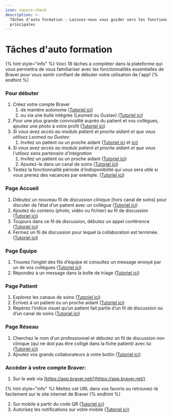 ```yaml
---
icon: square-check
description: >-
  Tâches d'auto formation - Laissez-nous vous guider vers les fonctionnalités
  principales
---
```


# Tâches d'auto formation

{% hint style="info" %}
Voici 18 tâches à compléter dans la plateforme qui vous permettra de vous familiariser avec les fonctionnalités essentielles de Braver pour vous sentir confiant de débuter votre utilisation de l'app!
{% endhint %}

### Pour débuter

1. Créez votre compte Braver&#x20;
   1. de manière autonome ([Tutoriel ici](https://app.gitbook.com/s/0ai7456Hm287lPHBbGj2/pour-les-professionnels/creation-de-compte))
   2. ou via une bulle intégrée (Leomed ou Gustav) ([Tutoriel ici](https://app.gitbook.com/o/zMIZEnF83uQLxLHiNR0f/s/mZQ8lm0cUSwr36vZBzik/))
2. Pour une plus grande convivialité auprès du patient et vos collègues, ajoutez une photo à votre profil ([Tutoriel ici](https://app.gitbook.com/s/0ai7456Hm287lPHBbGj2/pour-les-professionnels/gestion-du-profil/modifier-son-profil-photo-et-texte-de-presentation))
3. _Si vous avez accès au module patient et proche aidant et que vous utilisez Leomed ou Gustav:_&#x20;
   1. Invitez un patient ou un proche aidant ([Tutoriel ici](https://app.gitbook.com/s/0ai7456Hm287lPHBbGj2/integrations/leomed) et [ici)](https://app.gitbook.com/s/0ai7456Hm287lPHBbGj2/integrations/gustav)
4. _Si vous avez accès au module patient et proche aidant et que vous l'utlisez sans partenaire d'intégration_
   1. Invitez un patient ou un proche aidant ([Tutoriel ici](https://app.gitbook.com/s/0ai7456Hm287lPHBbGj2/pour-les-professionnels/communication-patients-et-proche-aidants/inviter-un-patient-ou-un-proche-aidant-a-rejoindre-braver))
   2. Ajoutez-le dans un canal de soins ([Tutoriel ici](https://app.gitbook.com/s/0ai7456Hm287lPHBbGj2/pour-les-professionnels/communication-patients-et-proche-aidants/ajouter-un-patient-ou-un-proche-aidant-a-un-nouveau-canal-de-soins))
5. Testez la fonctionnalité période d’indisponibilité qui vous sera utile si vous prenez des vacances par exemple. ([Tutoriel ici](https://app.gitbook.com/s/0ai7456Hm287lPHBbGj2/pour-les-professionnels/gestion-des-notifications/regler-sa-periode-dindisponibilite))

### Page Accueil

1. Débutez un nouveau fil de discussion clinique (hors canal de soins) pour discuter de l’état d’un patient avec un collègue ([Tutoriel ici](https://app.gitbook.com/s/0ai7456Hm287lPHBbGj2/pour-les-professionnels/fils-de-discussions/creer-un-fil-de-discussion-clinique))
2. Ajoutez du contenu (photo, vidéo ou fichier) au fil de discussion ([Tutoriel ici](https://app.gitbook.com/s/0ai7456Hm287lPHBbGj2/pour-les-professionnels/fils-de-discussions/ajouter-un-fichier-une-photo-ou-une-video-a-un-fil-de-discussion))
3. Toujours dans ce fil de discussion, débutez un appel conférence ([Tutoriel ici](https://app.gitbook.com/s/0ai7456Hm287lPHBbGj2/pour-les-professionnels/appels-audios-et-videos/lancer-et-quitter-un-appel))
4. Fermez un fil de discussion pour lequel la collaboration est terminée. ([Tutoriel ici](https://app.gitbook.com/s/0ai7456Hm287lPHBbGj2/pour-les-professionnels/fils-de-discussions/fermer-et-exporter-en-pdf-un-fil-de-discussion))

### Page Équipe

1. Trouvez l’onglet des fils d’équipe et consultez un message envoyé par un de vos collègues ([Tutoriel ici](https://app.gitbook.com/s/0ai7456Hm287lPHBbGj2/pour-les-professionnels/equipes/consulter-les-fils-de-mon-equipe))
2. Répondez à un message dans la boîte de triage ([Tutoriel ici](https://app.gitbook.com/s/0ai7456Hm287lPHBbGj2/pour-les-professionnels/equipes/massigner-un-fil-de-discussion-en-triage))

### Page Patient

1. Explorez les canaux de soins ([Tutoriel ici](https://app.gitbook.com/s/0ai7456Hm287lPHBbGj2/pour-les-professionnels/canaux-de-soins/associer-un-fil-de-discussion-clinique-a-un-canal-de-soins-existant))
2. Écrivez à un patient ou un proche aidant ([Tutoriel ici](https://app.gitbook.com/s/0ai7456Hm287lPHBbGj2/pour-les-professionnels/communication-patients-et-proche-aidants/clavarder-avec-un-patient-ou-un-proche-aidant))
3. Repérez l’indice visuel qu’un patient fait partie d’un fil de discussion ou d’un canal de soins ([Tutoriel ici](https://app.gitbook.com/s/0ai7456Hm287lPHBbGj2/pour-les-professionnels/communication-patients-et-proche-aidants/clavarder-avec-un-patient-ou-un-proche-aidant))

### Page Réseau

1. Cherchez le nom d'un professionnel et débutez un fil de discussion non clinique (qui ne doit pas être colligé dans la fiche patient) avec lui ([Tutoriel ici](https://app.gitbook.com/s/0ai7456Hm287lPHBbGj2/pour-les-professionnels/fils-de-discussions/creer-un-fil-de-discussion-non-clinique))
2. Ajoutez vos grands collaborateurs à votre bottin ([Tutoriel ici](https://app.gitbook.com/s/0ai7456Hm287lPHBbGj2/pour-les-professionnels/reseau/ajouter-un-contact-a-votre-bottin))

### Accéder à votre compte Braver:

1. Sur le web via [https://app.braver.net/](https://app.braver.net/)

{% hint style="info" %}
Mettez cet URL dans vos favoris ou retrouvez-là facilement sur le site internet de Braver
{% endhint %}

2. Sur mobile à partir du code QR ([Tutoriel ici](https://app.gitbook.com/s/0ai7456Hm287lPHBbGj2/pour-les-professionnels/creation-de-compte/acceder-a-braver-sur-mobile-via-code-qr-partir-de-lapp-web))
3. Autorisez les notifications sur votre mobile ([Tutoriel ici)](https://app.gitbook.com/s/0ai7456Hm287lPHBbGj2/pour-les-professionnels/gestion-des-notifications/activer-les-notifications-sur-appareils-mobile)
